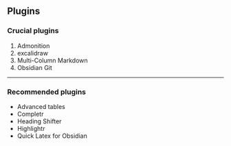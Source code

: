 ## Plugins
### Crucial plugins
1) Admonition
2) excalidraw
3) Multi-Column Markdown
4) Obsidian Git
---
### Recommended plugins
- Advanced tables
- Completr
- Heading Shifter
- Highlightr
- Quick Latex for Obsidian